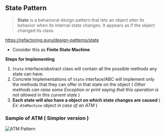 ## State Pattern

> **State** is a behavioral design pattern that lets an object alter its behavior when its internal state changes. It appears as if the object changed its class.

https://refactoring.guru/design-patterns/state

- Consider this as **Finite State Machine**

**Steps for Implementing**

1. `State` interface/abstract class will contain all the possible methods any state can have.
2. Concrete Implementations of `State` interface/ABC will implement only the methods that they can offer in that state on the object ( *Other methods can raise some Exception or print saying that this operation is not allowed in this current state* )
3. **Each state will also have a object on which state changes are caused** ( *Ex: `AtmMachine` object in case of an ATM* )

### Sample of ATM ( Simpler version )
![ATM Pattern](https://i.imgur.com/v8OKuTv.png)

